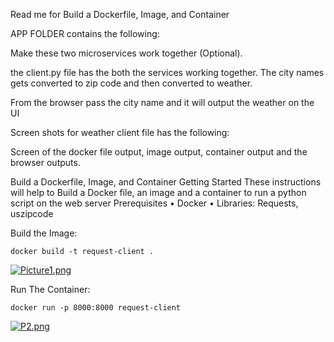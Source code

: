 Read me for Build a Dockerfile, Image, and Container



APP FOLDER contains the following:

Make these two microservices work together (Optional).
 
the client.py file has the both the services working together.
The city names gets converted to zip code and then converted to weather.

From the browser pass the city name and it will output the weather on the UI


Screen shots for weather client file has the following:

Screen of the docker file output, image output, container output and the browser outputs.

Build a Dockerfile, Image, and Container
Getting Started
These instructions will help to Build a Docker file, an image and a container to run a python script on the web server
Prerequisites
•	Docker
•	Libraries: Requests, uszipcode 


Build the Image:

```docker build -t request-client .```

 
[![Picture1.png](https://i.postimg.cc/BvzVdTvX/Picture1.png)](https://postimg.cc/WDM8ZJgv)

Run The Container:

```docker run -p 8000:8000 request-client```

[![P2.png](https://i.postimg.cc/kG7MbPdr/P2.png)](https://postimg.cc/5YkWhG0p)


